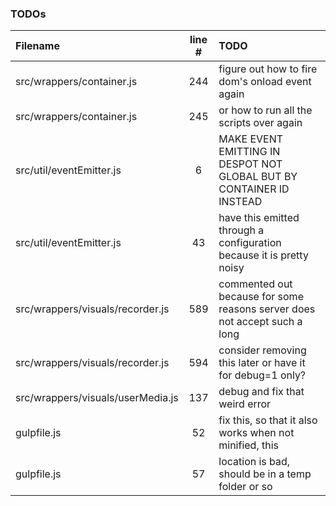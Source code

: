 ### TODOs
| Filename | line # | TODO
|:------|:------:|:------
| src/wrappers/container.js | 244 | figure out how to fire dom's onload event again
| src/wrappers/container.js | 245 | or how to run all the scripts over again
| src/util/eventEmitter.js | 6 | MAKE EVENT EMITTING IN DESPOT NOT GLOBAL BUT BY CONTAINER ID INSTEAD
| src/util/eventEmitter.js | 43 | have this emitted through a configuration because it is pretty noisy
| src/wrappers/visuals/recorder.js | 589 | commented out because for some reasons server does not accept such a long
| src/wrappers/visuals/recorder.js | 594 | consider removing this later or have it for debug=1 only?
| src/wrappers/visuals/userMedia.js | 137 | debug and fix that weird error
| gulpfile.js | 52 | fix this, so that it also works when not minified, this
| gulpfile.js | 57 | location is bad, should be in a temp folder or so